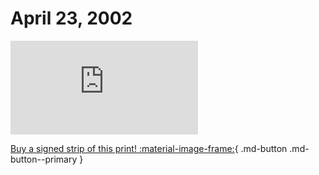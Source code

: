 # April 23, 2002

![](https://www.achewood.com/comic.php?date=04232002)

[Buy a signed strip of this print! :material-image-frame:](https://achewood-holiday-pop-up.myshopify.com/products/strip#04232002){ .md-button .md-button--primary }
